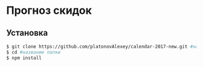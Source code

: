 # Прогноз скидок

## Установка

```sh
$ git clone https://github.com/platonovAlexey/calendar-2017-new.git #название папки
$ cd #название папки
$ npm install
```

